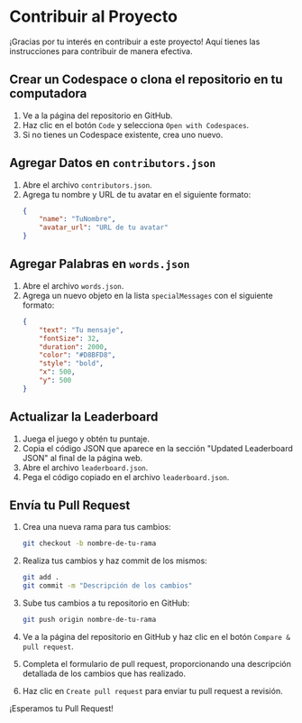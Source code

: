 <!-- filepath: /workspaces/SANDA-Pre-GameJam/CONTRIBUTING.md -->

# Contribuir al Proyecto

¡Gracias por tu interés en contribuir a este proyecto! Aquí tienes las instrucciones para contribuir de manera efectiva.

## Crear un Codespace o  clona el repositorio en tu computadora

1. Ve a la página del repositorio en GitHub.
2. Haz clic en el botón `Code` y selecciona `Open with Codespaces`.
3. Si no tienes un Codespace existente, crea uno nuevo.

## Agregar Datos en `contributors.json`

1. Abre el archivo `contributors.json`.
2. Agrega tu nombre y URL de tu avatar en el siguiente formato:
    ```json
    {
        "name": "TuNombre",
        "avatar_url": "URL de tu avatar"
    }
    ```

## Agregar Palabras en `words.json`

1. Abre el archivo `words.json`.
2. Agrega un nuevo objeto en la lista `specialMessages` con el siguiente formato:
    ```json
    {
        "text": "Tu mensaje",
        "fontSize": 32,
        "duration": 2000,
        "color": "#D8BFD8",
        "style": "bold",
        "x": 500,
        "y": 500
    }
    ```

## Actualizar la Leaderboard

1. Juega el juego y obtén tu puntaje.
2. Copia el código JSON que aparece en la sección "Updated Leaderboard JSON" al final de la página web.
3. Abre el archivo `leaderboard.json`.
4. Pega el código copiado en el archivo `leaderboard.json`.

## Envía tu Pull Request

1. Crea una nueva rama para tus cambios:
    ```bash
    git checkout -b nombre-de-tu-rama
    ```

2. Realiza tus cambios y haz commit de los mismos:
    ```bash
    git add .
    git commit -m "Descripción de los cambios"
    ```

3. Sube tus cambios a tu repositorio en GitHub:
    ```bash
    git push origin nombre-de-tu-rama
    ```

4. Ve a la página del repositorio en GitHub y haz clic en el botón `Compare & pull request`.

5. Completa el formulario de pull request, proporcionando una descripción detallada de los cambios que has realizado.

6. Haz clic en `Create pull request` para enviar tu pull request a revisión.

¡Esperamos tu Pull Request!
